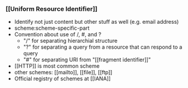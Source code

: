### [[Uniform Resource Identifier]]
- Identify not just content but other stuff as well (e.g. email address)
- scheme:scheme-specific-part
- Convention about use of /, #, and ?
	- "/" for separating hierarchial structure
	- "?" for separating a query from a resource that can respond to a query
	- "#" for separating URI from "[[fragment identifier]]"
- [[HTTP]] is most common scheme
- other schemes: [[mailto]], [[file]], [[ftp]]
- Official registry of schemes at [[IANA]]
